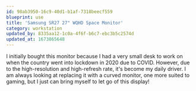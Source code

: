 ```yaml
---
id: 98ab3950-16c9-40d1-b1af-7318beecf559
blueprint: use
title: 'Samsung SR27 27" WQHD Space Monitor'
category: workstation
updated_by: 8335aa12-1c0a-4f6f-b6c7-ebc3b5c2574d
updated_at: 1673865648
---
```

I initially bought this monitor because I had a very small desk to work on when the country went into lockdown in 2020 due to COVID. However, due to the high-resolution and high-refresh rate, it's become my daily driver. I am always looking at replacing it with a curved monitor, one more suited to gaming, but I just can bring myself to let go of this display!